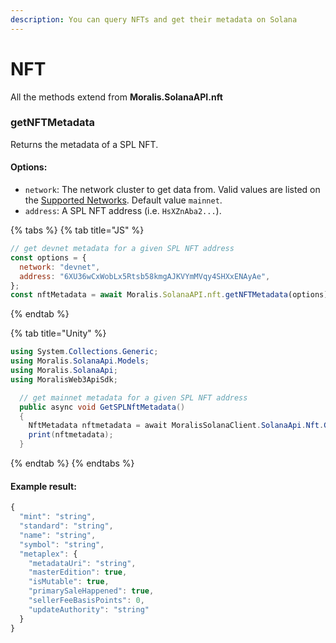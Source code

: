 ```yaml
---
description: You can query NFTs and get their metadata on Solana
---
```


# NFT

All the methods extend from **Moralis.SolanaAPI.nft**

### getNFTMetadata

Returns the metadata of a SPL NFT.

#### Options:

- `network`: The network cluster to get data from. Valid values are listed on the [Supported Networks](supported-networks.md). Default value `mainnet`.
- `address`: A SPL NFT address (i.e. `HsXZnAba2...`).

{% tabs %}
{% tab title="JS" %}

```javascript
// get devnet metadata for a given SPL NFT address
const options = {
  network: "devnet",
  address: "6XU36wCxWobLx5Rtsb58kmgAJKVYmMVqy4SHXxENAyAe",
};
const nftMetadata = await Moralis.SolanaAPI.nft.getNFTMetadata(options);
```

{% endtab %}

{% tab title="Unity" %}

```csharp
using System.Collections.Generic;
using Moralis.SolanaApi.Models;
using Moralis.SolanaApi;
using MoralisWeb3ApiSdk;

  // get mainnet metadata for a given SPL NFT address
  public async void GetSPLNftMetadata()
  {
    NftMetadata nftmetadata = await MoralisSolanaClient.SolanaApi.Nft.GetNFTMetadata(NetworkTypes.mainnet, "6XU36wCxWobLx5Rtsb58kmgAJKVYmMVqy4SHXxENAyAe");
    print(nftmetadata);
  }
```

{% endtab %}
{% endtabs %}

#### Example result:

```javascript
{
  "mint": "string",
  "standard": "string",
  "name": "string",
  "symbol": "string",
  "metaplex": {
    "metadataUri": "string",
    "masterEdition": true,
    "isMutable": true,
    "primarySaleHappened": true,
    "sellerFeeBasisPoints": 0,
    "updateAuthority": "string"
  }
}
```
